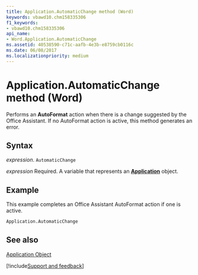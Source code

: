 ```yaml
---
title: Application.AutomaticChange method (Word)
keywords: vbawd10.chm158335306
f1_keywords:
- vbawd10.chm158335306
api_name:
- Word.Application.AutomaticChange
ms.assetid: 40538590-c71c-aafb-4e3b-e8759cb0116c
ms.date: 06/08/2017
ms.localizationpriority: medium
---
```



# Application.AutomaticChange method (Word)

Performs an **AutoFormat** action when there is a change suggested by the Office Assistant. If no AutoFormat action is active, this method generates an error.


## Syntax

_expression_. `AutomaticChange`

_expression_ Required. A variable that represents an **[Application](Word.Application.md)** object. 


## Example

This example completes an Office Assistant AutoFormat action if one is active.


```vb
Application.AutomaticChange
```


## See also


[Application Object](Word.Application.md)

[!include[Support and feedback](~/includes/feedback-boilerplate.md)]